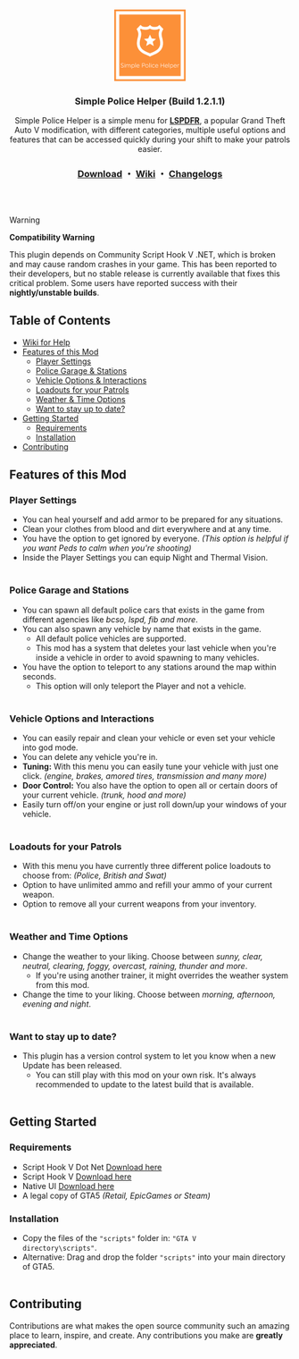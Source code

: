 <!-- PROJECT LOGO -->
<br />
<p align="center">
  <a href="https://github.com/sEbi3/simple-police-helper">
    <img src="Logos/SimplePoliceHelper.png" alt="Logo" width="128" height="128">
  </a>
<h3 align="center">Simple Police Helper (Build 1.2.1.1)</h3>
  <p align="center">Simple Police Helper is a simple menu for <a href="https://www.lcpdfr.com/lspdfr/index/"><strong>LSPDFR</strong></a>, a popular Grand Theft Auto V modification, with different categories, multiple useful options and features that can be accessed quickly during your shift to make your patrols easier.
    <br/>
    <h3 align="center">
  <b><a href="https://www.lcpdfr.com/downloads/gta5mods/scripts/27266-simple-police-helper-menu/">Download</a></b> ・
        <a href="https://github.com/sEbi3/simple-police-helper/wiki">Wiki</a> ・
  <a href="https://github.com/sEbi3/simple-police-helper/releases">Changelogs</a>
</h3>
    <br/>
  </p>
</p>

##
> [!WARNING]
> **Compatibility Warning**
>
> This plugin depends on Community Script Hook V .NET, which is broken and may cause random crashes in your game. This has been reported to their developers, but no stable release is currently available that fixes this critical problem.
> Some users have reported success with their **nightly/unstable builds**.

<!-- TABLE OF CONTENTS -->
## Table of Contents
* [Wiki for Help](https://github.com/sEbi3/simple-police-helper/wiki)
* [Features of this Mod](#features-of-this-mod)
  * [Player Settings](#player-settings)
  * [Police Garage & Stations](#police-garage-and-stations)
  * [Vehicle Options & Interactions](#vehicle-options-and-interactions)
  * [Loadouts for your Patrols](#loadouts-for-your-patrols)
  * [Weather & Time Options](#weather-and-time-options)
  * [Want to stay up to date?](#want-to-stay-up-to-date)
* [Getting Started](#getting-started)
  * [Requirements](#requirements)
  * [Installation](#installation)
* [Contributing](#contributing)

<!-- FEATURES OF UNITEDCALLOUTS -->
## Features of this Mod

### Player Settings
   * You can heal yourself and add armor to be prepared for any situations.<br>
   * Clean your clothes from blood and dirt everywhere and at any time.<br>
   * You have the option to get ignored by everyone. <i>(This option is helpful if you want Peds to calm when you're shooting)</i><br>
   * Inside the Player Settings you can equip Night and Thermal Vision.<br><br>

### Police Garage and Stations
   * You can spawn all default police cars that exists in the game from different agencies like <i>bcso, lspd, fib and more</i>.<br>
   * You can also spawn any vehicle by name that exists in the game.<br>
     * All default police vehicles are supported.<br>
     * This mod has a system that deletes your last vehicle when you're inside a vehicle in order to avoid spawning to many vehicles.<br>
   * You have the option to teleport to any stations around the map within seconds.
     * This option will only teleport the Player and not a vehicle.<br><br>

### Vehicle Options and Interactions
   * You can easily repair and clean your vehicle or even set your vehicle into god mode.<br>
   * You can delete any vehicle you're in.<br>
   * <b>Tuning:</b> With this menu you can easily tune your vehicle with just one click. <i>(engine, brakes, amored tires, transmission and many more)</i><br>
   * <b>Door Control:</b> You also have the option to open all or certain doors of your current vehicle. <i>(trunk, hood and more)</i><br>
   * Easily turn off/on your engine or just roll down/up your windows of your vehicle.<br><br>

### Loadouts for your Patrols
   * With this menu you have currently three different police loadouts to choose from: <i>(Police, British and Swat)</i><br>
   * Option to have unlimited ammo and refill your ammo of your current weapon.<br>
   * Option to remove all your current weapons from your inventory.<br><br>

### Weather and Time Options
   * Change the weather to your liking. Choose between <i>sunny, clear, neutral, clearing, foggy, overcast, raining, thunder and more</i>.<br>
     * If you're using another trainer, it might overrides the weather system from this mod.
   * Change the time to your liking. Choose between <i>morning, afternoon, evening and night</i>.<br><br>

### Want to stay up to date?
  * This plugin has a version control system to let you know when a new Update has been released.<br>
    * You can still play with this mod on your own risk. It's always recommended to update to the latest build that is available.<br><br>

<!-- GETTING STARTED -->
## Getting Started

### Requirements
- Script Hook V Dot Net <a href="https://de.gta5-mods.com/tools/scripthookv-net">Download here</a>
- Script Hook V <a href="http://www.dev-c.com/gtav/scripthookv">Download here</a>
- Native UI <a href="https://github.com/Guad/NativeUI/releases">Download here</a>
- A legal copy of GTA5 <i>(Retail, EpicGames or Steam)</i><br>

### Installation

* Copy the files of the <code>"scripts"</code> folder in: <code>"GTA V directory\scripts\"</code>.<br>
* Alternative: Drag and drop the folder <code>"scripts"</code> into your main directory of GTA5.<br><br>
 
<!-- CONTRIBUTING -->
## Contributing

Contributions are what makes the open source community such an amazing place to learn, inspire, and create. Any contributions you make are **greatly appreciated**. 
